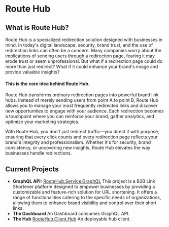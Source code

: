 # Route Hub

## What is Route Hub?
Route Hub is a specialized redirection solution designed with businesses in mind. In today's digital landscape, security, brand trust, and the use of redirection links can often be a concern. Many companies worry about the implications of sending users through a redirection page, fearing it may erode trust or seem unprofessional. But what if a redirection page could do more than just redirect? What if it could enhance your brand's image and provide valuable insights?

#### This is the core idea behind Route Hub.

Route Hub transforms ordinary redirection pages into powerful brand link hubs. Instead of merely sending users from point A to point B, Route Hub allows you to manage your most frequently redirected links and discover new opportunities to engage with your audience. Each redirection becomes a touchpoint where you can reinforce your brand, gather analytics, and optimize your marketing strategies.

With Route Hub, you don't just redirect traffic—you direct it with purpose, ensuring that every click counts and every redirection page reflects your brand's integrity and professionalism. Whether it's for security, brand consistency, or uncovering new insights, Route Hub elevates the way businesses handle redirections.

## Current Projects
- **GraphQL API:** [RouteHub.Service.GraphQL](https://github.com/RouteHub-Link/RouteHub.Service.GraphQL) This project is a B2B Link Shortener platform designed to empower businesses by providing a customizable and feature-rich solution for URL shortening. It offers a range of functionalities catering to the specific needs of organizations, allowing them to enhance brand visibility and control over their short links.
- **The Dashboard** An Dashboard consumes GraphQL API.
- **The Hub**  [RouteHub.Client.Hub](https://github.com/RouteHub-Link/RouteHub.Client.Hub) An deployable hub client.
